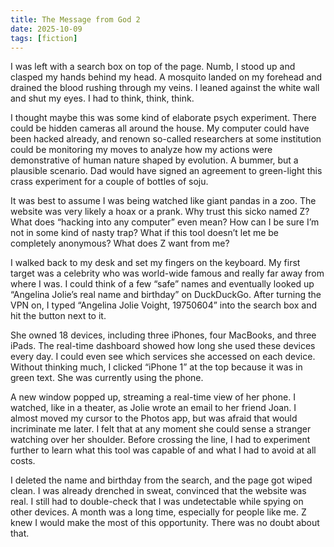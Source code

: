 ```yaml
---
title: The Message from God 2
date: 2025-10-09
tags: [fiction]
---
```


I was left with a search box on top of the page. Numb, I stood up and clasped my hands behind my head. A mosquito landed on my forehead and drained the blood rushing through my veins. I leaned against the white wall and shut my eyes. I had to think, think, think.

I thought maybe this was some kind of elaborate psych experiment. There could be hidden cameras all around the house. My computer could have been hacked already, and renown so-called researchers at some institution could be monitoring my moves to analyze how my actions were demonstrative of human nature shaped by evolution. A bummer, but a plausible scenario. Dad would have signed an agreement to green-light this crass experiment for a couple of bottles of soju.

It was best to assume I was being watched like giant pandas in a zoo. The website was very likely a hoax or a prank. Why trust this sicko named Z? What does “hacking into any computer” even mean? How can I be sure I’m not in some kind of nasty trap? What if this tool doesn’t let me be completely anonymous? What does Z want from me?

I walked back to my desk and set my fingers on the keyboard. My first target was a celebrity who was world-wide famous and really far away from where I was. I could think of a few “safe” names and eventually looked up “Angelina Jolie’s real name and birthday” on DuckDuckGo. After turning the VPN on, I typed “Angelina Jolie Voight, 19750604” into the search box and hit the button next to it.

She owned 18 devices, including three iPhones, four MacBooks, and three iPads. The real-time dashboard showed how long she used these devices every day. I could even see which services she accessed on each device. Without thinking much, I clicked “iPhone 1” at the top because it was in green text. She was currently using the phone.

A new window popped up, streaming a real-time view of her phone. I watched, like in a theater, as Jolie wrote an email to her friend Joan. I almost moved my cursor to the Photos app, but was afraid that would incriminate me later. I felt that at any moment she could sense a stranger watching over her shoulder. Before crossing the line, I had to experiment further to learn what this tool was capable of and what I had to avoid at all costs. 

I deleted the name and birthday from the search, and the page got wiped clean. I was already drenched in sweat, convinced that the website was real. I still had to double-check that I was undetectable while spying on other devices. A month was a long time, especially for people like me. Z knew I would make the most of this opportunity. There was no doubt about that.